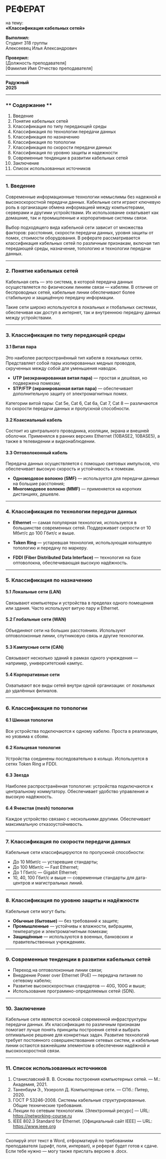 
# РЕФЕРАТ 
на тему:  
**«Классификация кабельных сетей»**  


**Выполнил:**  
Студент 318 группы  
Алексеевец Илья Александрович

**Проверил:**  
[Должность преподавателя]  
[Фамилия Имя Отчество преподавателя]

---

**Радужный**  
**2025**

---

### ** Содержание **

1. Введение  
2. Понятие кабельных сетей  
3. Классификация по типу передающей среды  
4. Классификация по технологии передачи данных  
5. Классификация по назначению  
6. Классификация по топологии  
7. Классификация по скорости передачи данных  
8. Классификация по уровню защиты и надежности  
9. Современные тенденции в развитии кабельных сетей  
10. Заключение  
11. Список использованных источников

---

### **1. Введение**

Современные информационные технологии немыслимы без надежной и высокоскоростной передачи данных. Кабельные сети играют ключевую роль в организации обмена информацией между компьютерами, серверами и другими устройствами. Их использование охватывает как домашние, так и промышленные и корпоративные системы связи.

Выбор подходящего вида кабельной сети зависит от множества факторов: расстояния, скорости передачи данных, уровня защиты от помех, стоимости оборудования. В реферате рассматривается классификация кабельных сетей по различным признакам, включая тип передающей среды, назначение, топологию и технологии передачи данных.

---

### **2. Понятие кабельных сетей**

Кабельная сеть — это система, в которой передача данных осуществляется по физическим линиям связи — кабелям. В отличие от беспроводных сетей, кабельные линии обеспечивают более стабильную и защищённую передачу информации.

Такие сети широко используются в локальных и глобальных системах, обеспечивая как доступ в интернет, так и внутреннюю передачу данных между устройствами.

---

### **3. Классификация по типу передающей среды**

#### 3.1 Витая пара

Это наиболее распространённый тип кабеля в локальных сетях. Представляет собой пары изолированных медных проводов, скрученных между собой для уменьшения наводок.

- **UTP (неэкранированная витая пара)** — простая и дешёвая, но подвержена помехам;  
- **STP/FTP (экранированная витая пара)** — обеспечивает дополнительную защиту от электромагнитных помех.

Категории витой пары: Cat 5e, Cat 6, Cat 6a, Cat 7, Cat 8 — различаются по скорости передачи данных и пропускной способности.

#### 3.2 Коаксиальный кабель

Состоит из центрального проводника, изоляции, экрана и внешней оболочки. Применялся в ранних версиях Ethernet (10BASE2, 10BASE5), а также в телевидении и видеонаблюдении.

#### 3.3 Оптоволоконный кабель

Передача данных осуществляется с помощью световых импульсов, что обеспечивает высокую скорость и устойчивость к помехам.

- **Одномодовое волокно (SMF)** — используется для передачи данных на большие расстояния;  
- **Многомодовое волокно (MMF)** — применяется на коротких дистанциях, дешевле.

---

### **4. Классификация по технологии передачи данных**

- **Ethernet** — самая популярная технология, используется в большинстве современных сетей. Поддерживает скорости от 10 Мбит/с до 100 Гбит/с и выше.

- **Token Ring** — устаревшая технология, использующая кольцевую топологию и передачу по маркеру.

- **FDDI (Fiber Distributed Data Interface)** — технология на базе оптоволокна, обеспечивающая высокую надёжность.

---

### **5. Классификация по назначению**

#### 5.1 Локальные сети (LAN)

Связывают компьютеры и устройства в пределах одного помещения или здания. Часто используют витую пару и Ethernet.

#### 5.2 Глобальные сети (WAN)

Объединяют сети на больших расстояниях. Используют оптоволоконные линии, спутниковую связь и другие технологии.

#### 5.3 Кампусные сети (CAN)

Связывают несколько зданий в рамках одного учреждения — например, университетский кампус.

#### 5.4 Корпоративные сети

Охватывают все виды сетей внутри одной организации: от локальных до удалённых филиалов.

---

### **6. Классификация по топологии**

#### 6.1 Шинная топология

Все устройства подключаются к одному кабелю. Проста в реализации, но уязвима к сбоям.

#### 6.2 Кольцевая топология

Устройства соединены последовательно в кольцо. Используется в сетях Token Ring и FDDI.

#### 6.3 Звезда

Наиболее распространённая топология: устройства подключаются к центральному коммутатору. Обеспечивает удобство управления и высокую надёжность.

#### 6.4 Ячеистая (mesh) топология

Каждое устройство связано с несколькими другими. Обеспечивает максимальную отказоустойчивость.

---

### **7. Классификация по скорости передачи данных**

Кабельные сети классифицируются по пропускной способности:

- До 10 Мбит/с — устаревшие стандарты;  
- До 100 Мбит/с — Fast Ethernet;  
- До 1 Гбит/с — Gigabit Ethernet;  
- 10, 40, 100 Гбит/с и выше — современные стандарты для дата-центров и магистральных линий.

---

### **8. Классификация по уровню защиты и надёжности**

Кабельные сети могут быть:

- **Обычные (бытовые)** — без требований к защите;  
- **Промышленные** — устойчивы к влажности, вибрациям, температуре и электромагнитным помехам;  
- **Защищённые** — используются в военных, банковских и правительственных учреждениях.

---

### **9. Современные тенденции в развитии кабельных сетей**

- Переход на оптоволоконные линии связи;  
- Внедрение Power over Ethernet (PoE) — передача питания по сетевому кабелю;  
- Развитие высокоскоростных стандартов — 40G, 100G и выше;  
- Использование программно-определяемых сетей (SDN).

---

### **10. Заключение**

Кабельные сети являются основой современной инфраструктуры передачи данных. Их классификация по различным признакам помогает лучше понять принципы построения сетей и выбрать оптимальное решение для конкретных задач. Развитие технологий требует постоянного совершенствования сетевых систем, и кабельные линии остаются важнейшим элементом в обеспечении надёжной и высокоскоростной связи.

---

### **11. Список использованных источников**

1. Станиславский В. В. Основы построения компьютерных сетей. — М.: Академия, 2021.  
2. Таненбаум Э., Уэзеролл Д. Компьютерные сети. — СПб.: Питер, 2020.  
3. ГОСТ Р 53246-2008. Системы кабельные структурированные. Общие технические требования.  
4. Лекции по сетевым технологиям. [Электронный ресурс] — URL: https://networking-course.ru  
5. IEEE 802.3 Standard for Ethernet. [Официальный сайт IEEE] — URL: https://www.ieee.org

---

Скопируй этот текст в Word, отформатируй по требованиям преподавателя (шрифт, поля, интервал), и реферат будет готов к сдаче. Если тебе нужно — могу также прислать версию в .docx.
